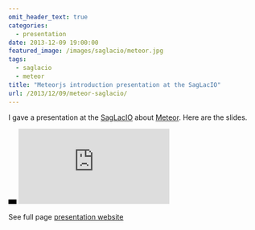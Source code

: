 ```yaml
---
omit_header_text: true
categories:
  - presentation
date: 2013-12-09 19:00:00
featured_image: /images/saglacio/meteor.jpg
tags:
  - saglacio
  - meteor
title: "Meteorjs introduction presentation at the SagLacIO"
url: /2013/12/09/meteor-saglacio/
---
```



I gave a presentation at the [SagLacIO][saglacio] about [Meteor][meteor]. Here are the slides.

<!--more-->

<div class="responsive-iframe-wrapper">
    <div class="responsive-iframe">
        <img class="ratio" src="/images/layout/placeholder_16x9.gif" alt="placeholder"/>
        <iframe src="https://meteor.gableroux.com/" frameborder="0" allowfullscreen="true" mozallowfullscreen="true" webkitallowfullscreen="true"></iframe>
    </div>
</div>

See full page [presentation website][presentation]

[presentation]: https://meteor.gableroux.com/
[saglacio]: http://saglac.io
[meteor]: https://www.meteor.com/
